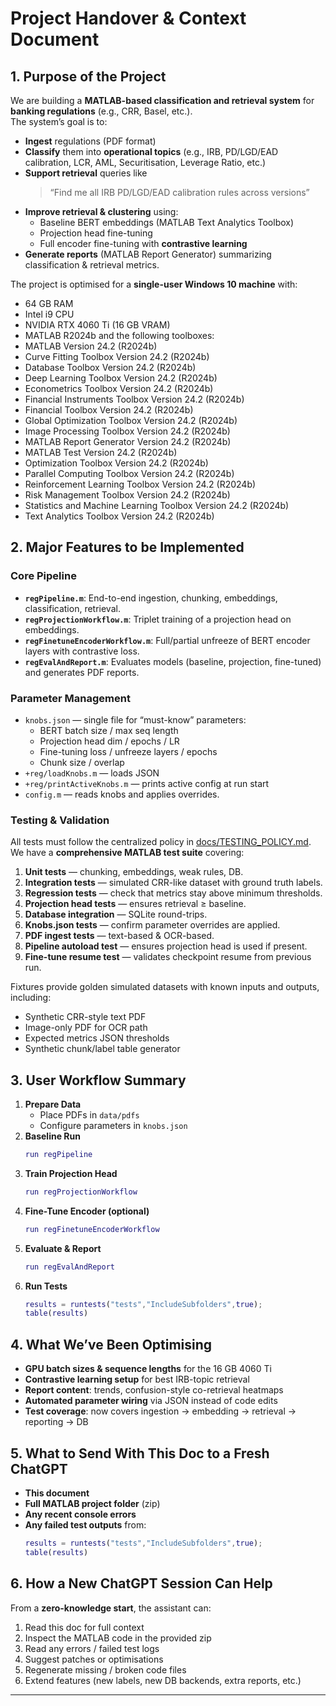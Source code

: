 # Project Handover & Context Document

## 1. Purpose of the Project
We are building a **MATLAB-based classification and retrieval system** for **banking regulations** (e.g., CRR, Basel, etc.).  
The system’s goal is to:
- **Ingest** regulations (PDF format)
- **Classify** them into **operational topics** (e.g., IRB, PD/LGD/EAD calibration, LCR, AML, Securitisation, Leverage Ratio, etc.)
- **Support retrieval** queries like  
  > “Find me all IRB PD/LGD/EAD calibration rules across versions”
- **Improve retrieval & clustering** using:
  - Baseline BERT embeddings (MATLAB Text Analytics Toolbox)
  - Projection head fine-tuning
  - Full encoder fine-tuning with **contrastive learning**
- **Generate reports** (MATLAB Report Generator) summarizing classification & retrieval metrics.

The project is optimised for a **single-user Windows 10 machine** with:
- 64 GB RAM  
- Intel i9 CPU  
- NVIDIA RTX 4060 Ti (16 GB VRAM)  
- MATLAB R2024b and the following toolboxes:
- MATLAB                                                Version 24.2        (R2024b)
- Curve Fitting Toolbox                                 Version 24.2        (R2024b)
- Database Toolbox                                      Version 24.2        (R2024b)
- Deep Learning Toolbox                                 Version 24.2        (R2024b)
- Econometrics Toolbox                                  Version 24.2        (R2024b)
- Financial Instruments Toolbox                         Version 24.2        (R2024b)
- Financial Toolbox                                     Version 24.2        (R2024b)
- Global Optimization Toolbox                           Version 24.2        (R2024b)
- Image Processing Toolbox                              Version 24.2        (R2024b)
- MATLAB Report Generator                               Version 24.2        (R2024b)
- MATLAB Test                                           Version 24.2        (R2024b)
- Optimization Toolbox                                  Version 24.2        (R2024b)
- Parallel Computing Toolbox                            Version 24.2        (R2024b)
- Reinforcement Learning Toolbox                        Version 24.2        (R2024b)
- Risk Management Toolbox                               Version 24.2        (R2024b)
- Statistics and Machine Learning Toolbox               Version 24.2        (R2024b)
- Text Analytics Toolbox                                Version 24.2        (R2024b)

## 2. Major Features to be Implemented
### Core Pipeline
- **`regPipeline.m`**: End-to-end ingestion, chunking, embeddings, classification, retrieval.
- **`regProjectionWorkflow.m`**: Triplet training of a projection head on embeddings.
- **`regFinetuneEncoderWorkflow.m`**: Full/partial unfreeze of BERT encoder layers with contrastive loss.
- **`regEvalAndReport.m`**: Evaluates models (baseline, projection, fine-tuned) and generates PDF reports.

### Parameter Management
- `knobs.json` — single file for “must-know” parameters:
  - BERT batch size / max seq length
  - Projection head dim / epochs / LR
  - Fine-tuning loss / unfreeze layers / epochs
  - Chunk size / overlap
- `+reg/loadKnobs.m` — loads JSON
- `+reg/printActiveKnobs.m` — prints active config at run start  
- `config.m` — reads knobs and applies overrides.

### Testing & Validation
All tests must follow the centralized policy in [docs/TESTING_POLICY.md](docs/TESTING_POLICY.md). We have a **comprehensive MATLAB test suite** covering:
1. **Unit tests** — chunking, embeddings, weak rules, DB.
2. **Integration tests** — simulated CRR-like dataset with ground truth labels.
3. **Regression tests** — check that metrics stay above minimum thresholds.
4. **Projection head tests** — ensures retrieval ≥ baseline.
5. **Database integration** — SQLite round-trips.
6. **Knobs.json tests** — confirm parameter overrides are applied.
7. **PDF ingest tests** — text-based & OCR-based.
8. **Pipeline autoload test** — ensures projection head is used if present.
9. **Fine-tune resume test** — validates checkpoint resume from previous run.

Fixtures provide golden simulated datasets with known inputs and outputs, including:
- Synthetic CRR-style text PDF
- Image-only PDF for OCR path
- Expected metrics JSON thresholds
- Synthetic chunk/label table generator

## 3. User Workflow Summary
1. **Prepare Data**
   - Place PDFs in `data/pdfs`
   - Configure parameters in `knobs.json`
2. **Baseline Run**
   ```matlab
   run regPipeline
   ```
3. **Train Projection Head**
   ```matlab
   run regProjectionWorkflow
   ```
4. **Fine-Tune Encoder (optional)**
   ```matlab
   run regFinetuneEncoderWorkflow
   ```
5. **Evaluate & Report**
   ```matlab
   run regEvalAndReport
   ```
6. **Run Tests**
   ```matlab
   results = runtests("tests","IncludeSubfolders",true);
   table(results)
   ```

## 4. What We’ve Been Optimising
- **GPU batch sizes & sequence lengths** for the 16 GB 4060 Ti
- **Contrastive learning setup** for best IRB-topic retrieval
- **Report content**: trends, confusion-style co-retrieval heatmaps
- **Automated parameter wiring** via JSON instead of code edits
- **Test coverage**: now covers ingestion → embedding → retrieval → reporting → DB

## 5. What to Send With This Doc to a Fresh ChatGPT
- **This document**
- **Full MATLAB project folder** (zip)
- **Any recent console errors**
- **Any failed test outputs** from:
  ```matlab
  results = runtests("tests","IncludeSubfolders",true);
  table(results)
  ```

## 6. How a New ChatGPT Session Can Help
From a **zero-knowledge start**, the assistant can:
1. Read this doc for full context
2. Inspect the MATLAB code in the provided zip
3. Read any errors / failed test logs
4. Suggest patches or optimisations
5. Regenerate missing / broken code files
6. Extend features (new labels, new DB backends, extra reports, etc.)
---
